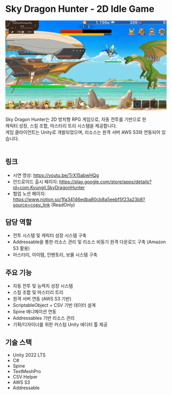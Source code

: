 # Sky Dragon Hunter - 2D Idle Game
![SkyDragonHunter](./titleimage.png)

Sky Dragon Hunter는 2D 방치형 RPG 게임으로, 자동 전투를 기반으로 한 <br>
캐릭터 성장, 스킬 조합, 마스터리 트리 시스템을 제공합니다.  <br>
게임 클라이언트는 Unity로 개발되었으며, 리소스는 원격 서버 AWS S3와 연동되어 있습니다.<br><br>

## 링크
- 시연 영상: https://youtu.be/TrX15abwHQg
- 안드로이드 출시 페이지: https://play.google.com/store/apps/details?id=com.Kyungil.SkyDragonHunter
- 협업 노션 페이지: https://www.notion.so/1fa34146edba80cb8a5eebf5f23a23b8?source=copy_link (ReadOnly)

## 담당 역할
- 전투 시스템 및 캐릭터 성장 시스템 구축
- Addressable을 통한 리소스 관리 및 리소스 비동기 원격 다운로드 구축 (Amazon S3 활용)
- 마스터리, 아이템, 인벤토리, 보물 시스템 구축

## 주요 기능

- 자동 전투 및 능력치 성장 시스템
- 스킬 조합 및 마스터리 트리
- 원격 서버 연동 (AWS S3 기반)
- ScriptableObject + CSV 기반 데이터 설계
- Spine 애니메이션 연동
- Addressables 기반 리소스 관리
- 기획/디자이너를 위한 커스텀 Unity 에디터 툴 제공

## 기술 스택

- Unity 2022 LTS
- C#
- Spine
- TextMeshPro
- CSV Helper
- AWS S3
- Addressable

